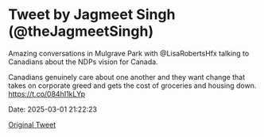 # Tweet by Jagmeet Singh (@theJagmeetSingh)

Amazing conversations in Mulgrave Park with @LisaRobertsHfx talking to Canadians about the NDPs vision for Canada.

Canadians genuinely care about one another and they want change that takes on corporate greed and gets the cost of groceries and housing down. https://t.co/084hI1kLYp

Date: 2025-03-01 21:22:23

[Original Tweet](https://x.com/theJagmeetSingh/status/1895947752972189945)
